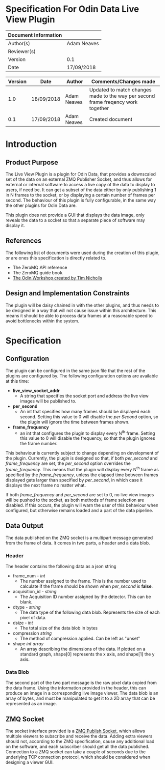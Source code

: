 # Specification For Odin Data Live View Plugin

| **Document Information** | |
| --- |--- |
| Author(s) | Adam Neaves |
| Reviewer(s) |   |
| Version | 0.1 |
| Date | 17/09/2018 |

| **Version** | **Date** | **Author** | **Comments/Changes made** |
| --- | --- | --- | --- |
| 1.0 | 18/09/2018 | Adam Neaves | Updated to match changes made to the way per second frame freqency work together    |
| 0.1 | 17/09/2018 | Adam Neaves | Created document |


# Introduction
## Product Purpose

The Live View Plugin is a plugin for Odin Data, that provides a downscaled set of the data on an external ZMQ Publisher Socket, and thus allows for external or internal software to access a live copy of the data to display to users, if need be. It can get a subset of the data either by only publishing 1 in N frames to the socket, or by displaying a certain number of frames per second. The behaviour of this plugin is fully configurable, in the same way the other plugins for Odin Data are.

This plugin does not provide a GUI that displays the data image, only reveals the data to a socket so that a separate piece of software may display it.

## References

The following list of documents were used during the creation of this plugin, or are ones this specification is directly related to.

- The ZeroMQ API reference
- The ZeroMQ guide book.
- [The Odin Workshop created by Tim Nicholls](https://github.com/stfc-aeg/odin-workshop)

## Design and Implementation Constraints

The plugin will be daisy chained in with the other plugins, and thus needs to be designed in a way that will not cause issue within this architecture. This means it should be able to process data frames at a reasonable speed to avoid bottlenecks within the system.

# Specification

## Configuration
The plugin can be configured in the same json file that the rest of the plugins are configured by. The following configuration options are available at this time:

- **live_view_socket_addr** 
  - A string that specifies the socket port and address the live view images will be published to.
- **per_second** 
  - An int that specifies how many frames should be displayed each second. Setting this value to 0 will disable the *per Second* option, so the plugin will ignore the time between frames shown.
- **frame_frequency** 
  - an int that configures the plugin to display every N<sup>th</sup> frame. Setting this value to 0 will disable the frequency, so that the plugin ignores the frame number.

This behaviour is currently subject to change depending on development of the plugin. Currently, the plugin is designed so that, if both *per_second* and *frame_frequency* are set, the *per_second* option overrides the *frame_frequency*. This means that the plugin will display every N<sup>th</sup> frame as specified by the *frame_frequency*, unless the elapsed time between frames displayed gets larger than specified by *per_second*, in which case it displays the next frame no matter what.

If both *frame_frequency* and *per_second* are set to 0, no live view images will be pushed to the socket, as both methods of frame selection are disabled. If this occurs, the plugin will warn the user of this behaviour when configured, but otherwise remains loaded and a part of the data pipeline.

## Data Output

The data published on the ZMQ socket is a multipart message generated from the frame of data. It comes in two parts, a header and a data blob.

### Header
The header contains the following data as a json string
- frame_num - *int*
  - The number assigned to the frame. This is the number used to calculate if the frame should be shown when *per_second* is **false**.
- acquisition_id - *string*
  - The Acquisition ID number assigned by the detector. This can be blank.
- dtype - *string*
  - The data type of the following data blob. Represents the size of each pixel of data.
- dsize - *int*
  - The total size of the data blob in bytes
- compression *string*
  - The method of compression applied. Can be left as "unset"
- shape *int array*
  - An array describing the dimensions of the data. If plotted on a standard graph, shape[0] represents the x axis, and shape[1] the y axis.

### Data Blob
The second part of the two part message is the raw pixel data copied from the data frame. Using the information provided in the header, this can produce an image in a corresponding live image viewer. The data blob is an array of bytes, and must be manipulated to get it to a 2D array that can be represented as an image.

## ZMQ Socket
The socket interface provided is a 
[ZMQ Publish Socket](http://api.zeromq.org/2-1:zmq-socket#toc9), which allows multiple viewers to subscribe and receive the data. Adding extra viewers should not, according to the ZMQ specification, cause any additional load on the software, and each subscriber should get all the data published. Connection to a ZMQ socket can take a couple of seconds due to the underlying TCP connection protocol, which should be considered when designing a viewer GUI.
